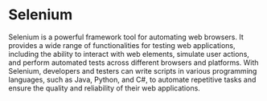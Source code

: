 # Selenium

Selenium is a powerful framework tool for automating web browsers. It provides a wide range of functionalities for testing web applications, including the ability to interact with web elements, simulate user actions, and perform automated tests across different browsers and platforms. With Selenium, developers and testers can write scripts in various programming languages, such as Java, Python, and C#, to automate repetitive tasks and ensure the quality and reliability of their web applications.
